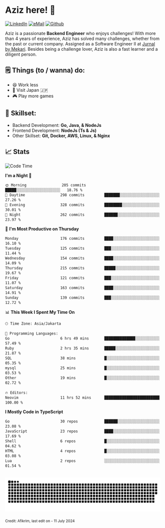# Aziz here! 👋

[![LinkedIn](https://img.shields.io/static/v1?message=afikrim&logo=linkedin&label=&color=0077B5&logoColor=white&labelColor=&style=for-the-badge)](https://www.linkedin.com/in/afikrim)
[![eMail](https://img.shields.io/static/v1?message=afikrim10@gmail.com&logo=gmail&label=&color=D14836&logoColor=white&labelColor=&style=for-the-badge)](mailto:afikrim10@gmail.com)
[![Github](https://komarev.com/ghpvc/?username=afikrim&label=Visitors&style=for-the-badge)](https://www.github.com/afikrim)

<!--Introduction-->
Aziz is a passionate **Backend Engineer** who enjoys challenges! With more than 4 years of experience, Aziz has solved many challenges, whether from the past or current company. Assigned as a Software Engineer II at [Jurnal by Mekari](https://jurnal.id). Besides being a challenge lover, Aziz is also a fast learner and a diligent person.

<!--Things TODO-->
## 🗒️ Things (to / wanna) do:

- 😆 Work less
- 🚀 Visit Japan 🇯🇵
- 🎮 Play more games

<!--Skillset-->
## 🏅 Skillset:

- Backend Development: **Go, Java, & NodeJs**
- Frontend Development: **NodeJs (Ts & Js)**
- Other Skillset: **Git, Docker, AWS, Linux, & Nginx**

## 📈 Stats  

<!--START_SECTION:waka-->
![Code Time](http://img.shields.io/badge/Code%20Time-1%2C667%20hrs%2038%20mins-blue)

**I'm a Night 🦉** 

```text
🌞 Morning                205 commits         █████░░░░░░░░░░░░░░░░░░░░   18.76 % 
🌆 Daytime                298 commits         ███████░░░░░░░░░░░░░░░░░░   27.26 % 
🌃 Evening                328 commits         ████████░░░░░░░░░░░░░░░░░   30.01 % 
🌙 Night                  262 commits         ██████░░░░░░░░░░░░░░░░░░░   23.97 % 
```
📅 **I'm Most Productive on Thursday** 

```text
Monday                   176 commits         ████░░░░░░░░░░░░░░░░░░░░░   16.10 % 
Tuesday                  125 commits         ███░░░░░░░░░░░░░░░░░░░░░░   11.44 % 
Wednesday                154 commits         ████░░░░░░░░░░░░░░░░░░░░░   14.09 % 
Thursday                 215 commits         █████░░░░░░░░░░░░░░░░░░░░   19.67 % 
Friday                   121 commits         ███░░░░░░░░░░░░░░░░░░░░░░   11.07 % 
Saturday                 163 commits         ████░░░░░░░░░░░░░░░░░░░░░   14.91 % 
Sunday                   139 commits         ███░░░░░░░░░░░░░░░░░░░░░░   12.72 % 
```


📊 **This Week I Spent My Time On** 

```text
🕑︎ Time Zone: Asia/Jakarta

💬 Programming Languages: 
Go                       6 hrs 49 mins       ██████████████░░░░░░░░░░░   57.49 % 
Ruby                     2 hrs 35 mins       █████░░░░░░░░░░░░░░░░░░░░   21.87 % 
SQL                      38 mins             █░░░░░░░░░░░░░░░░░░░░░░░░   05.35 % 
mysql                    25 mins             █░░░░░░░░░░░░░░░░░░░░░░░░   03.53 % 
Other                    19 mins             █░░░░░░░░░░░░░░░░░░░░░░░░   02.72 % 

🔥 Editors: 
Neovim                   11 hrs 52 mins      █████████████████████████   100.00 % 
```

**I Mostly Code in TypeScript** 

```text
Go                       30 repos            ██████░░░░░░░░░░░░░░░░░░░   23.08 % 
JavaScript               23 repos            ████░░░░░░░░░░░░░░░░░░░░░   17.69 % 
Shell                    6 repos             █░░░░░░░░░░░░░░░░░░░░░░░░   04.62 % 
HTML                     4 repos             █░░░░░░░░░░░░░░░░░░░░░░░░   03.08 % 
Lua                      2 repos             ░░░░░░░░░░░░░░░░░░░░░░░░░   01.54 % 
```




<!--END_SECTION:waka-->


<br clear="both">

<div align="center">
  <img src="https://raw.githubusercontent.com/afikrim/afikrim/output/snake.svg" alt="Snake animation" />
</div>


<sub>Credit: Afikrim, last edit on - 11 July 2024</sub>
